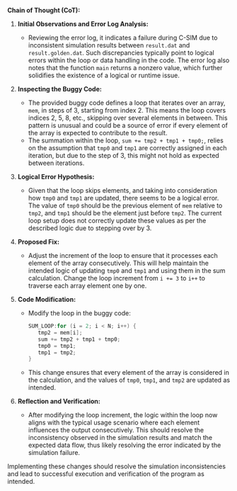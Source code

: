 **Chain of Thought (CoT):**

1. **Initial Observations and Error Log Analysis:**
   - Reviewing the error log, it indicates a failure during C-SIM due to inconsistent simulation results between `result.dat` and `result.golden.dat`. Such discrepancies typically point to logical errors within the loop or data handling in the code. The error log also notes that the function `main` returns a nonzero value, which further solidifies the existence of a logical or runtime issue.

2. **Inspecting the Buggy Code:**
   - The provided buggy code defines a loop that iterates over an array, `mem`, in steps of 3, starting from index 2. This means the loop covers indices 2, 5, 8, etc., skipping over several elements in between. This pattern is unusual and could be a source of error if every element of the array is expected to contribute to the result.
   - The summation within the loop, `sum += tmp2 + tmp1 + tmp0;`, relies on the assumption that `tmp0` and `tmp1` are correctly assigned in each iteration, but due to the step of 3, this might not hold as expected between iterations.

3. **Logical Error Hypothesis:**
   - Given that the loop skips elements, and taking into consideration how `tmp0` and `tmp1` are updated, there seems to be a logical error. The value of `tmp0` should be the previous element of `mem` relative to `tmp2`, and `tmp1` should be the element just before `tmp2`. The current loop setup does not correctly update these values as per the described logic due to stepping over by 3.

4. **Proposed Fix:**
   - Adjust the increment of the loop to ensure that it processes each element of the array consecutively. This will help maintain the intended logic of updating `tmp0` and `tmp1` and using them in the sum calculation. Change the loop increment from `i += 3` to `i++` to traverse each array element one by one.

5. **Code Modification:**
   - Modify the loop in the buggy code:
     ```cpp
     SUM_LOOP:for (i = 2; i < N; i++) { 
        tmp2 = mem[i];
        sum += tmp2 + tmp1 + tmp0;
        tmp0 = tmp1;
        tmp1 = tmp2;
     }
     ```
   - This change ensures that every element of the array is considered in the calculation, and the values of `tmp0`, `tmp1`, and `tmp2` are updated as intended.

6. **Reflection and Verification:**
   - After modifying the loop increment, the logic within the loop now aligns with the typical usage scenario where each element influences the output consecutively. This should resolve the inconsistency observed in the simulation results and match the expected data flow, thus likely resolving the error indicated by the simulation failure.

Implementing these changes should resolve the simulation inconsistencies and lead to successful execution and verification of the program as intended.